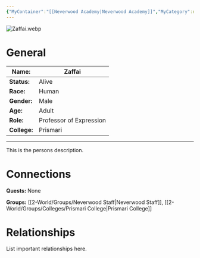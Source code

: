 ```yaml
---
{"MyContainer":"[[Neverwood Academy|Neverwood Academy]]","MyCategory":null,"image":"Zaffai.webp","tags":["Category/People"],"obsidianUIMode":"preview","aliases":null,"NoteStatus":"❓","char_status":"Alive","char_race":"Human","char_gender":"Male","char_role":"Professor of Expression","char_college":"Prismari","char_items":null,"char_age":"Adult","parents":null,"children":null,"enemies":null,"allies":null,"siblings":null,"partner":null,"Connected_Quests":[],"Connected_Groups":["[[2-World/Groups/Neverwood Staff.md|Neverwood Staff]]","[[Prismari College|Prismari College]]"],"dg-publish":true,"dg-path":"World/People/Staff/Zaffai.md","permalink":"/world/people/staff/zaffai/","dgPassFrontmatter":true,"updated":"2025-10-04T12:34:52.000+01:00"}
---
```



![Zaffai.webp](/img/user/z_Assets/character_art/NPCs/Staff/Zaffai.webp)
# General


| Name:        | Zaffai                  |
| ------------ | ----------------------- |
| **Status:**  | Alive                   |
| **Race:**    | Human                   |
| **Gender:**  | Male                    |
| **Age:**     | Adult                   |
| **Role:**    | Professor of Expression |
| **College:** | Prismari                |


---

This is the persons description. 


# Connections


**Quests:** None 

**Groups:** [[2-World/Groups/Neverwood Staff\|Neverwood Staff]], [[2-World/Groups/Colleges/Prismari College\|Prismari College]]


# Relationships

List important relationships here. 

